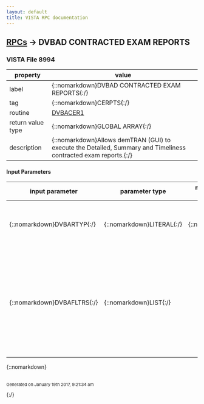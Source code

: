 ```yaml
---
layout: default
title: VISTA RPC documentation
---
```




## [RPCs](TableOfContent.md) &#8594; DVBAD CONTRACTED EXAM REPORTS 



### VISTA File 8994 


 property | value 
--- | --- 
 label | {::nomarkdown}DVBAD CONTRACTED EXAM REPORTS{:/}
 tag | {::nomarkdown}CERPTS{:/}
 routine | [DVBACER1](http://code.osehra.org/dox/Routine_DVBACER1_source.html)
 return value type | {::nomarkdown}GLOBAL ARRAY{:/}
 description | {::nomarkdown}Allows demTRAN (GUI) to execute the Detailed, Summary and Timeliness contracted exam reports.{:/}

#### Input Parameters

| input parameter | parameter type | maximum data length | required | description | 
| --- | --- | --- | --- | --- | 
| {::nomarkdown}DVBARTYP{:/} | {::nomarkdown}LITERAL{:/} | {::nomarkdown}1{:/} | {::nomarkdown}true{:/} | {::nomarkdown}The type of contracted exam report to execute: D: Detailed, S: Summary, or T: Timeliness.{:/} | 
| {::nomarkdown}DVBAFLTRS{:/} | {::nomarkdown}LIST{:/} |  | {::nomarkdown}true{:/} | {::nomarkdown}Optional parameter that allows filtering the contracted exam results. The filters include DATE, a date range, CONTRACTOR, IEN of specific contractor, PENDING, referred exams only and SORT for grouping results by contractor or request date/time (Used for Detailed Reports Only).{:/} | 

{::nomarkdown} <br/><br/><p style="font-size: 11px">Generated on January 19th 2017, 9:21:34 am</p>{:/}